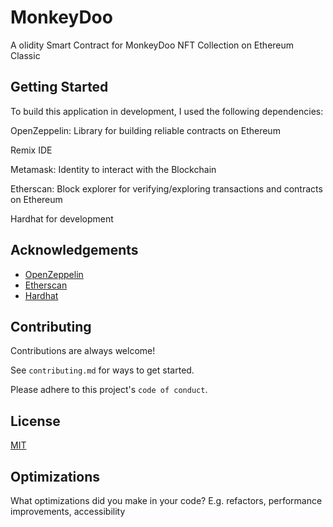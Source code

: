 
# MonkeyDoo

A olidity Smart Contract for MonkeyDoo NFT Collection on Ethereum Classic

## Getting Started

To build this application in development, I used the following dependencies:

OpenZeppelin: Library for building reliable contracts on Ethereum

Remix IDE

Metamask: Identity to interact with the Blockchain

Etherscan: Block explorer for verifying/exploring transactions and contracts on Ethereum

Hardhat for development



## Acknowledgements

 - [OpenZeppelin](https://github.com/OpenZeppelin/openzeppelin-contracts)
 - [Etherscan](https://etherscan.io/)
 - [Hardhat](https://hardhat.org/)
 


## Contributing

Contributions are always welcome!

See `contributing.md` for ways to get started.

Please adhere to this project's `code of conduct`.


## License

[MIT](https://choosealicense.com/licenses/mit/)


## Optimizations

What optimizations did you make in your code? E.g. refactors, performance improvements, accessibility

